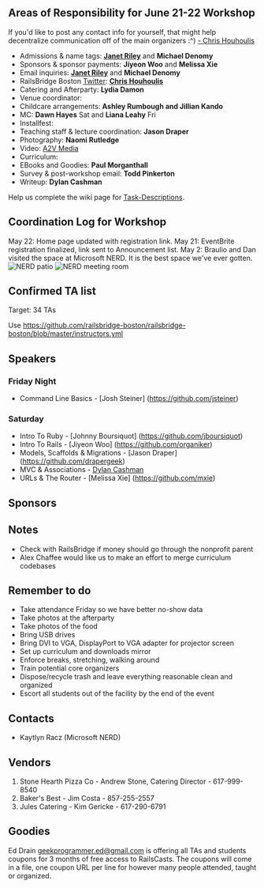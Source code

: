## Areas of Responsibility for June 21-22 Workshop

If you'd like to post any contact info for yourself, that might help decentralize communication off of the main organizers :^)  [ - Chris Houhoulis](chris@chrishouhoulis.com)

* Admissions & name tags: **[Janet Riley](https://github.com/janetriley)** and **Michael Denomy**
* Sponsors & sponsor payments: **Jiyeon Woo** and **Melissa Xie**
* Email inquiries: **[Janet Riley](https://github.com/janetriley)** and **Michael Denomy**
* RailsBridge Boston [Twitter](https://twitter.com/RailsBridgeBos): **[Chris Houhoulis](https://github.com/houhoulis)**
* Catering and Afterparty: **Lydia Damon**
* Venue coordinator:
* Childcare arrangements: **Ashley Rumbough and Jillian Kando**
* MC: **Dawn Hayes** Sat and **Liana Leahy** Fri
* Installfest:
* Teaching staff & lecture coordination: **Jason Draper**
* Photography: **Naomi Rutledge**
* Video: [A2V Media](http://www.a2vmedia.com/)
* Curriculum:
* EBooks and Goodies: **Paul Morganthall**
* Survey & post-workshop email: **Todd Pinkerton**
* Writeup: **Dylan Cashman**

Help us complete the wiki page for [Task-Descriptions](./Task-Descriptions.md).

## Coordination Log for Workshop
May 22: Home page updated with registration link.
May 21: EventBrite registration finalized, link sent to Announcement list.
May 2: Braulio and Dan visited the space at Microsoft NERD. It is the best space we've ever gotten.
![NERD patio](http://www.railsbridgeboston.org/images/2013-jun/nerd1.jpg "NERD patio") ![NERD meeting room](http://www.railsbridgeboston.org/images/2013-jun/nerd2.jpg "NERD meeting room")


## Confirmed TA list

Target: 34 TAs

Use https://github.com/railsbridge-boston/railsbridge-boston/blob/master/instructors.yml

## Speakers

### Friday Night
* Command Line Basics - [Josh Steiner] (https://github.com/jsteiner)

### Saturday
* Intro To Ruby - [Johnny Boursiquot] (https://github.com/jboursiquot)
* Intro To Rails - [Jiyeon Woo] (https://github.com/organiker)
* Models, Scaffolds & Migrations - [Jason Draper] (https://github.com/drapergeek)
* MVC & Associations - [Dylan Cashman](https://github.com/dylancashman)
* URLs & The Router - [Melissa Xie] (https://github.com/mxie)

## Sponsors

## Notes

* Check with RailsBridge if money should go through the nonprofit parent
* Alex Chaffee would like us to make an effort to merge curriculum codebases

## Remember to do
* Take attendance Friday so we have better no-show data
* Take photos at the afterparty
* Take photos of the food
* Bring USB drives
* Bring DVI to VGA, DisplayPort to VGA adapter for projector screen
* Set up curriculum and downloads mirror
* Enforce breaks, stretching, walking around
* Train potential core organizers
* Dispose/recycle trash and leave everything reasonable clean and organized
* Escort all students out of the facility by the end of the event

## Contacts

* Kaytlyn Racz (Microsoft NERD)

## Vendors

1. Stone Hearth Pizza Co - Andrew Stone, Catering Director - 617-999-8540
2. Baker's Best - Jim Costa - 857-255-2557
3. Jules Catering - Kim Gericke - 617-290-6791

## Goodies

Ed Drain geekprogrammer.ed@gmail.com is offering all TAs and students coupons for 3 months of free access to RailsCasts. The coupons will come in a file, one coupon URL per line for however many people attended, taught or organized.
